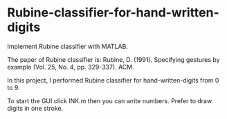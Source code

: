 # Rubine-classifier-for-hand-written-digits
Implement Rubine classifier with MATLAB.

The paper of Rubine classifier is:
Rubine, D. (1991). Specifying gestures by example (Vol. 25, No. 4, pp. 329-337). ACM.

In this project, I performed Rubine classifier for hand-written-digits from 0 to 9.

To start the GUI click INK.m then you can write numbers. Prefer to draw digits in one stroke.


